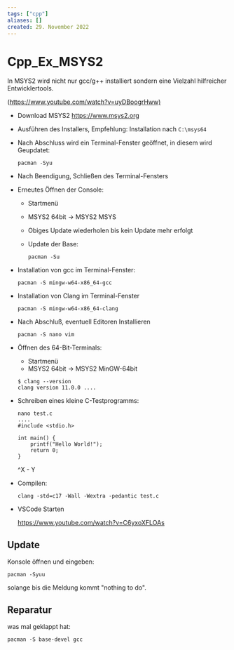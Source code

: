 ```yaml
---
tags: ["cpp"]
aliases: []
created: 29. November 2022
---
```


# Cpp_Ex_MSYS2

In MSYS2 wird nicht nur gcc/g++ installiert sondern eine Vielzahl hilfreicher Entwicklertools.





(<https://www.youtube.com/watch?v=uyDBoogrHww)>

- Download MSYS2 <https://www.msys2.org>

- Ausführen des Installers, Empfehlung: Installation nach `C:\msys64`

- Nach Abschluss wird ein Terminal-Fenster geöffnet, in diesem wird Geupdatet:

  ```
  pacman -Syu
  ```

- Nach Beendigung, Schließen des Terminal-Fensters

- Erneutes Öffnen der Console:

  - Startmenü

  - MSYS2 64bit -> MSYS2 MSYS

  - Obiges Update wiederholen bis kein Update mehr erfolgt

  - Update der Base:

      ```
      pacman -Su
      ```

- Installation von gcc im Terminal-Fenster:

  ```
  pacman -S mingw-w64-x86_64-gcc
  ```

- Installation von Clang im Terminal-Fenster

  ```
  pacman -S mingw-w64-x86_64-clang
  ```

- Nach Abschluß, eventuell Editoren Installieren

  ```
  pacman -S nano vim
  ```

- Öffnen des 64-Bit-Terminals:

  - Startmenü
  - MSYS2 64bit -> MSYS2 MinGW-64bit

  ```
  $ clang --version
  clang version 11.0.0 ....
  ```

- Schreiben eines kleine C-Testprogramms:

  ```
  nano test.c
  ....
  #include <stdio.h>
  
  int main() {
      printf("Hello World!");
      return 0;
  }
  ```

  ^X - Y

- Compilen:

  ```
  clang -std=c17 -Wall -Wextra -pedantic test.c
  ```

- VSCode Starten

  <https://www.youtube.com/watch?v=C6yxoXFLOAs>

  

## Update

Konsole öffnen und eingeben:

```
pacman -Syuu
```

solange bis die Meldung kommt "nothing to do".

## Reparatur

was mal geklappt hat:

```
pacman -S base-devel gcc
```

